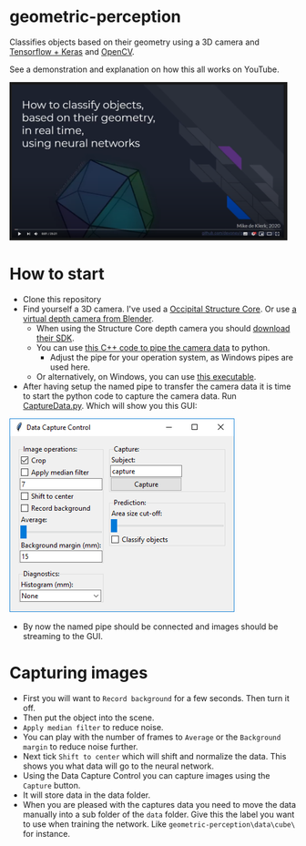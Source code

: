 # geometric-perception
Classifies objects based on their geometry using a 3D camera and [Tensorflow + Keras][2] and [OpenCV][1].

See a demonstration and explanation on how this all works on YouTube.

<a href="http://www.youtube.com/watch?feature=player_embedded&v=-wlFQKV2cHc
" target="_blank"><img src="https://raw.githubusercontent.com/Devoney/geometric-perception/master/Misc/YouTubeThumbnail.PNG" alt="IMAGE ALT TEXT HERE" width="480" height="270" border="4" /></a>


# How to start
- Clone this repository
- Find yourself a 3D camera. I've used a [Occipital Structure Core][3]. Or use [a virtual depth camera from Blender][7].
  - When using the Structure Core depth camera you should [download their SDK][4].
  - You can use [this C++ code to pipe the camera data][5] to python.
    - Adjust the pipe for your operation system, as Windows pipes are used here.
  - Or alternatively, on Windows, you can use [this executable][6].
- After having setup the named pipe to transfer the camera data it is time to start the python code to capture the camera data. Run [CaptureData.py][8]. Which will show you this GUI:

![Data Capture Control][DataCaptureControl]
- By now the named pipe should be connected and images should be streaming to the GUI.

# Capturing images
- First you will want to `Record background` for a few seconds. Then turn it off.
- Then put the object into the scene.
- `Apply median filter` to reduce noise.
- You can play with the number of frames to `Average` or the `Background margin` to reduce noise further.
- Next tick `Shift to center` which will shift and normalize the data. This shows you what data will go to the neural network.
- Using the Data Capture Control you can capture images using the `Capture` button.
- It will store data in the data folder.
- When you are pleased with the captures data you need to move the data manually into a sub folder of the `data` folder. Give this the label you want to use when training the network. Like `geometric-perception\data\cube\` for instance.

[1]: http://www.opencv.org
[2]: https://www.tensorflow.org/guide/keras
[3]: https://structure.io/structure-core
[4]: https://structure.io/developers
[5]: https://github.com/Devoney/geometric-perception/blob/master/Misc/SimpleStreamer.cpp
[6]: https://github.com/Devoney/geometric-perception/blob/master/Misc/SimpleStreamer.7z
[7]: https://github.com/Devoney/geometric-perception/blob/master/Misc/VirtualDepthCam.blend
[8]: https://github.com/Devoney/geometric-perception/blob/master/CaptureData.py

[DataCaptureControl]: https://raw.githubusercontent.com/Devoney/geometric-perception/master/Misc/ControlPanel.png
[YouTubeThumbnail]: https://raw.githubusercontent.com/Devoney/geometric-perception/master/Misc/YouTubeThumbnail.PNG

